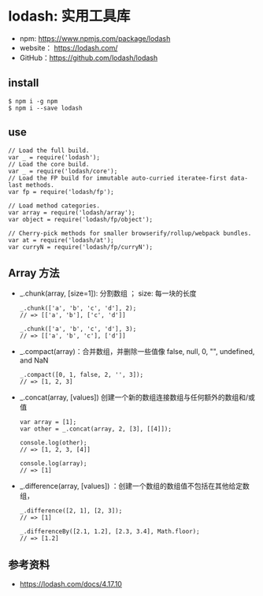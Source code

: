 # lodash: 实用工具库

- npm: https://www.npmjs.com/package/lodash
- website： https://lodash.com/
- GitHub：https://github.com/lodash/lodash

## install

```
$ npm i -g npm
$ npm i --save lodash
```

## use

```
// Load the full build.
var _ = require('lodash');
// Load the core build.
var _ = require('lodash/core');
// Load the FP build for immutable auto-curried iteratee-first data-last methods.
var fp = require('lodash/fp');
 
// Load method categories.
var array = require('lodash/array');
var object = require('lodash/fp/object');
 
// Cherry-pick methods for smaller browserify/rollup/webpack bundles.
var at = require('lodash/at');
var curryN = require('lodash/fp/curryN');
```

## Array 方法
- _.chunk(array, [size=1]): 分割数组 ； size: 每一块的长度
  ```
  _.chunk(['a', 'b', 'c', 'd'], 2);
  // => [['a', 'b'], ['c', 'd']]
 
  _.chunk(['a', 'b', 'c', 'd'], 3);
  // => [['a', 'b', 'c'], ['d']]
  ```
- _.compact(array)：合并数组，并删除一些值像 false, null, 0, "", undefined, and NaN 
  ```
  _.compact([0, 1, false, 2, '', 3]);
  // => [1, 2, 3]
  ```
- _.concat(array, [values]) 创建一个新的数组连接数组与任何额外的数组和/或值
  ```
  var array = [1];
  var other = _.concat(array, 2, [3], [[4]]);
 
  console.log(other);
  // => [1, 2, 3, [4]]
 
  console.log(array);
  // => [1]
  ```
- _.difference(array, [values]) ：创建一个数组的数组值不包括在其他给定数组，
  ```
  _.difference([2, 1], [2, 3]);
  // => [1]
  
  _.differenceBy([2.1, 1.2], [2.3, 3.4], Math.floor);
  // => [1.2]
  ```




## 参考资料
- https://lodash.com/docs/4.17.10

